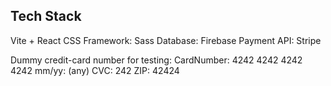 ## Tech Stack

Vite + React
CSS Framework: Sass
Database: Firebase
Payment API: Stripe

Dummy credit-card number for testing:
CardNumber: 4242 4242 4242 4242
mm/yy: (any)
CVC: 242
ZIP: 42424
